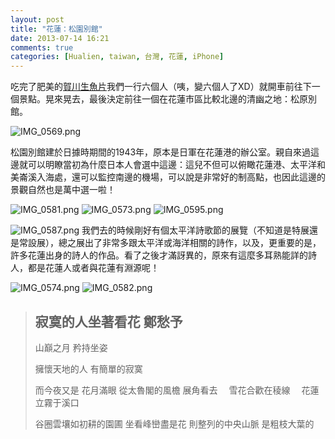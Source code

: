 ```yaml
---
layout: post
title: "花蓮：松園別館"
date: 2013-07-14 16:21
comments: true
categories: [Hualien, taiwan, 台灣, 花蓮, iPhone]
---
```

吃完了肥美的[賀川生魚片](http://nan.logdown.com/post/2013/07/15/sashimi-in-hualien "花蓮：賀川壽司屋")我們一行六個人（咦，變六個人了XD）就開車前往下一個景點。晃來晃去，最後決定前往一個在花蓮市區比較北邊的清幽之地：松原別館。

![IMG_0569.png](/assets/img/Ii648X37Qw2Y8ANDJusv_IMG_0569.png)
<!--more-->

松園別館建於日據時期間的1943年，原本是日軍在花蓮港的辦公室。親自來過這邊就可以明瞭當初為什麼日本人會選中這邊：這兒不但可以俯瞰花蓮港、太平洋和美崙溪入海處，還可以監控南邊的機場，可以說是非常好的制高點，也因此這邊的景觀自然也是萬中選一啦！

![IMG_0581.png](/assets/img/aXEX4trmSPCCWlqwqNUt_IMG_0581.png)
![IMG_0573.png](/assets/img/3Mn2uxUfQCW82ONcJLa9_IMG_0573.png)
![IMG_0595.png](/assets/img/qRoKewGrSeKga6KFmMq9_IMG_0595.png)

![IMG_0587.png](/assets/img/dZxz3s6uShemt5GbBdxH_IMG_0587.png)
我們去的時候剛好有個太平洋詩歌節的展覽（不知道是特展還是常設展），總之展出了非常多跟太平洋或海洋相關的詩作，以及，更重要的是，許多花蓮出身的詩人的作品。看了之後才滿訝異的，原來有這麼多耳熟能詳的詩人，都是花蓮人或者與花蓮有淵源呢！


![IMG_0574.png](/assets/img/r7b9fNZZTTGwsIuea2JS_IMG_0574.png)
![IMG_0582.png](/assets/img/6q3i5vNjQyCzp6eppv36_IMG_0582.png)
> ## 寂寞的人坐著看花 鄭愁予
>山巔之月
>矜持坐姿
>
>
>擁懷天地的人
>有簡單的寂寞
>
>
>而今夜又是
>花月滿眼
>從太魯閣的風檐
>展角看去
>　雪花合歡在稜線
>　花蓮立霧于溪口
>
>
>谷圈雲壤如初耕的園圃
>坐看峰巒盡是花
>則整列的中央山脈
>是粗枝大葉的
